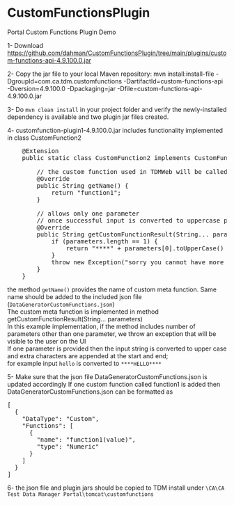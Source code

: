 # CustomFunctionsPlugin
Portal Custom Functions Plugin Demo

1- Download https://github.com/dahman/CustomFunctionsPlugin/tree/main/plugins/custom-functions-api-4.9.100.0.jar

2- Copy the jar file to your local Maven repository:
mvn install:install-file -DgroupId=com.ca.tdm.customfunctions -DartifactId=custom-functions-api -Dversion=4.9.100.0 -Dpackaging=jar -Dfile=custom-functions-api-4.9.100.0.jar

3- Do `mvn clean install` in your project folder and verify the newly-installed dependency is available and two plugin jar files created.

4- customfunction-plugin1-4.9.100.0.jar includes functionality implemented in class CustomFunction2

<pre>
    @Extension  
    public static class CustomFunction2 implements CustomFunctionRetriever {  
  
        // the custom function used in TDMWeb will be called function1  
        @Override  
        public String getName() {  
            return "function1";  
        }  
  
        // allows only one parameter  
        // once successful input is converted to uppercase padded with **** on both sides  
        @Override  
        public String getCustomFunctionResult(String... parameters) throws Exception {  
            if (parameters.length == 1) {  
                return "****" + parameters[0].toUpperCase() + "****";  
            }  
            throw new Exception("sorry you cannot have more than one parameter from plugin");  
        }  
    }  
</pre>
the method `getName()` provides the name of custom meta function. Same name should be added to the included json file (`DataGeneratorCustomFunctions.json`)  
The custom meta function is implemented in method getCustomFunctionResult(String... parameters)  
In this example implementation, if the method includes number of parameters other than one parameter, we throw an exception that will be visible to the user on the UI  
If one parameter is provided then the input string is converted to upper case and extra characters are appended at the start and end;   
for example input `hello` is converted to `****HELLO****`  
  
5- Make sure that the json file DataGeneratorCustomFunctions.json is updated accordingly
If one custom function called function1 is added then DataGeneratorCustomFunctions.json can be formatted as  
<pre>
[  
  {  
    "DataType": "Custom",  
    "Functions": [  
      {  
        "name": "function1(value)",  
        "type": "Numeric"  
      }  
    ]  
  }  
]  
</pre>

6- the json file and plugin jars should be copied to TDM install under `\CA\CA Test Data Manager Portal\tomcat\customfunctions`